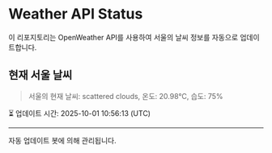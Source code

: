 
# Weather API Status

이 리포지토리는 OpenWeather API를 사용하여 서울의 날씨 정보를 자동으로 업데이트합니다.

## 현재 서울 날씨
> 서울의 현재 날씨: scattered clouds, 온도: 20.98°C, 습도: 75%

⏳ 업데이트 시간: 2025-10-01 10:56:13 (UTC)

---
자동 업데이트 봇에 의해 관리됩니다.
